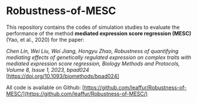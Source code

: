 # Robustness-of-MESC

This repository contains the codes of simulation studies to evaluate the performance of the method **mediated expression score regression (MESC)** (Yao, et al., 2020) for the paper:

*Chen Lin, Wei Liu, Wei Jiang, Hongyu Zhao, Robustness of quantifying mediating effects of genetically regulated expression on complex traits with mediated expression score regression, Biology Methods and Protocols, Volume 8, Issue 1, 2023, bpad024* [https://doi.org/10.1093/biomethods/bpad024]

All code is available on Github: [https://github.com/leaffur/Robustness-of-MESC/](https://github.com/leaffur/Robustness-of-MESC/)

